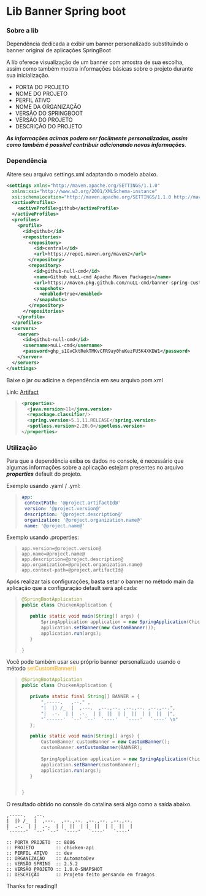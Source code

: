 # Lib Banner Spring boot

### Sobre a lib

Dependência dedicada a exibir um banner personalizado substituindo o banner original de aplicações SpringBoot

A lib oferece visualização de um banner com amostra de sua escolha, assim como também mostra informações básicas sobre o projeto durante sua inicialização.

- PORTA DO PROJETO
- NOME DO PROJETO
- PERFIL ATIVO 
- NOME DA ORGANIZAÇÃO
- VERSÃO DO SPRINGBOOT 
- VERSÃO DO PROJETO 
- DESCRIÇÃO DO PROJETO

***As informações acimas podem ser facilmente personalizadas, assim como também é possível contribuir adicionando novas informações***.

### Dependência

Altere seu arquivo settings.xml adaptando o modelo abaixo.

```xml
<settings xmlns="http://maven.apache.org/SETTINGS/1.1.0"
  xmlns:xsi="http://www.w3.org/2001/XMLSchema-instance"
  xsi:schemaLocation="http://maven.apache.org/SETTINGS/1.1.0 http://maven.apache.org/xsd/settings-1.1.0.xsd">
  <activeProfiles>
    <activeProfile>github</activeProfile>
  </activeProfiles>
  <profiles>
    <profile>
      <id>github</id>
      <repositories>
        <repository>
          <id>central</id>
          <url>https://repo1.maven.org/maven2</url>
        </repository>
        <repository>
          <id>github-null-cmd</id>
          <name>Github nuLL-cmd Apache Maven Packages</name>
          <url>https://maven.pkg.github.com/nuLL-cmd/banner-spring-custom</url>
          <snapshots>
            <enabled>true</enabled>
          </snapshots>
        </repository>
      </repositories>
    </profile>
  </profiles>
  <servers>
    <server>
      <id>github-null-cmd</id>
      <username>nuLL-cmd</username>
      <password>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</password>
    </server>
  </servers>
</settings>

```

Baixe o jar ou adicine a dependência em seu arquivo pom.xml

Link: [Artifact](https://github.com/nuLL-cmd/banner-spring-custom/packages/)<br>

>```XML
><properties>
>   <java.version>11</java.version>
>   <repackage.classifier/>
>   <spring.version>5.1.11.RELEASE</spring.version>
>   <spotless.version>2.20.0</spotless.version>
></properties>
>```

### Utilização

Para que a dependência exiba os dados no console, é necessário que algumas informações sobre a aplicação estejam presentes no arquivo ***properties*** default do projeto.

Exemplo usando .yaml / .yml:

>```YAML
>app:
>  contextPath: '@project.artifactId@'
>  version: '@project.version@'
>  description: '@project.description@'
>  organization: '@project.organization.name@'
>  name: '@project.name@'
>```

Exemplo usando .properties:

>```PROPERTIES
>app.version=@project.version@
>app.name=@project.name@
>app.description=@project.description@
>app.organization=@project.organization.name@    
>app.context-path=@project.artifactId@
>```

Após realizar tais configurações, basta setar o banner no método main da aplicação que a configuração default será aplicada:

>```JAVA
>@SpringBootApplication
>public class ChickenApplication {
>
>    public static void main(String[] args) {
>        SpringApplication application = new SpringApplication(ChickenApplication.lass);
>        application.setBanner(new CustomBanner());	
>        application.run(args);
>    }
>
>}
>```

Você pode também usar seu próprio banner personalizado usando o método <font color="orange">setCustomBanner()</font>

>```JAVA
>@SpringBootApplication
>public class ChickenApplication {
>
>    private static final String[] BANNER = {
>        ",-----.   ,--." ,                              
>        "|  |) /_  |  ,---.  ,--.,--. ,--.,--. ,--.,--.", 
>        "|  .-.  | |  .-.  | |  ||  | |  ||  | |  ||  |", 
>        "`------'  `--' `--'  `----'   `----'   `----' \n"
>    };
>
>    public static void main(String[] args) {
>        CustomBanner customBanner = new CustomBanner();
>        customBanner.setCustomBanner(BANNER);
>        
>        SpringApplication application = new SpringApplication(ChickenApplication.class);
>        application.setBanner(customBanner);
>        application.run(args);
>    }
>
>
>}
>```

O resultado obtido no console do catalina será algo como a saída abaixo.

```LOG
,-----.   ,--.
|  |) /_  |  ,---.  ,--.,--. ,--.,--. ,--.,--.
|  .-.  | |  .-.  | |  ||  | |  ||  | |  ||  |
`------'  `--' `--'  `----'   `----'   `----' 

:: PORTA PROJETO  :: 8086
:: PROJETO        :: chicken-api
:: PERFIL ATIVO   :: dev
:: ORGANIZAÇÃO    :: AutomatoDev
:: VERSÃO SPRING  :: 2.5.2
:: VERSÃO PROJETO :: 1.0.0-SNAPSHOT
:: DESCRIÇÃO      :: Projeto feito pensando em frangos

```

  Thanks for reading!!
  
  
